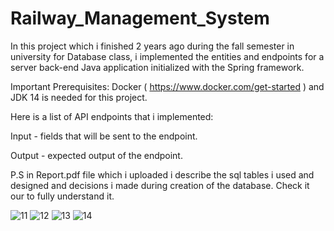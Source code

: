 # Railway_Management_System
In this project which i finished 2 years ago during the fall semester in university for Database class, i implemented the entities and endpoints for a server back-end Java application initialized with the Spring framework.

Important Prerequisites: Docker ( https://www.docker.com/get-started ) and JDK 14 is needed for this project.

Here is a list of API endpoints that i implemented: 

Input - fields that will be sent to the endpoint. 

Output - expected output of the endpoint.

P.S in Report.pdf file which i uploaded i describe the sql tables i used and designed and decisions i made during creation of the database. Check it our to fully understand it. 

![11](https://user-images.githubusercontent.com/98253476/180263422-dd9fe07d-c2e5-43d1-aa65-ca3b3ec5d59d.jpg)
![12](https://user-images.githubusercontent.com/98253476/180263479-e39e12cd-5c07-42fc-982b-b42821c0c5d4.jpg)
![13](https://user-images.githubusercontent.com/98253476/180263492-d8cd917f-7525-45dd-989f-88cd878c59e3.jpg)
![14](https://user-images.githubusercontent.com/98253476/180263510-f0d878ef-ab76-4db2-9f47-3e58694bf34e.jpg)
